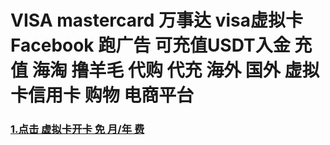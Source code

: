 # VISA mastercard 万事达  visa虚拟卡 Facebook 跑广告 可充值USDT入金 充值 海淘 撸羊毛 代购 代充 海外 国外 虚拟卡信用卡 购物 电商平台

<h3>
<a href="https://gpt.fomepay.com/#/pages/login/index?d=630595" rel="nofollow">1.点击 虚拟卡开卡 免 月/年 费 </a>
<h3/>

